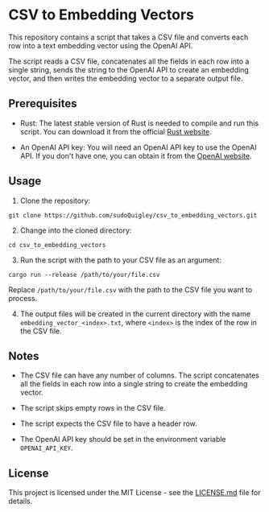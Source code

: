 # CSV to Embedding Vectors

This repository contains a script that takes a CSV file and converts each row into a text embedding vector using the OpenAI API.

The script reads a CSV file, concatenates all the fields in each row into a single string, sends the string to the OpenAI API to create an embedding vector, and then writes the embedding vector to a separate output file.

## Prerequisites

- Rust: The latest stable version of Rust is needed to compile and run this script. You can download it from the official [Rust website](https://www.rust-lang.org/).

- An OpenAI API key: You will need an OpenAI API key to use the OpenAI API. If you don't have one, you can obtain it from the [OpenAI website](https://www.openai.com/).

## Usage

1. Clone the repository:

```
git clone https://github.com/sudoQuigley/csv_to_embedding_vectors.git
```

2. Change into the cloned directory:

```
cd csv_to_embedding_vectors
```

3. Run the script with the path to your CSV file as an argument:

```
cargo run --release /path/to/your/file.csv
```

Replace `/path/to/your/file.csv` with the path to the CSV file you want to process.

4. The output files will be created in the current directory with the name `embedding_vector_<index>.txt`, where `<index>` is the index of the row in the CSV file.

## Notes

- The CSV file can have any number of columns. The script concatenates all the fields in each row into a single string to create the embedding vector.

- The script skips empty rows in the CSV file.

- The script expects the CSV file to have a header row.

- The OpenAI API key should be set in the environment variable `OPENAI_API_KEY`.

## License

This project is licensed under the MIT License - see the [LICENSE.md](LICENSE.md) file for details.
